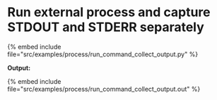 # Run external process and capture STDOUT and STDERR separately


{% embed include file="src/examples/process/run_command_collect_output.py" %}

**Output:**

{% embed include file="src/examples/process/run_command_collect_output.out" %}


